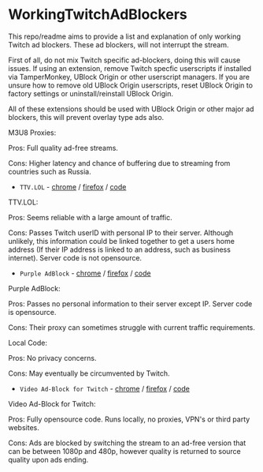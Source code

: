 # WorkingTwitchAdBlockers

This repo/readme aims to provide a list and explanation of only working Twitch ad blockers. These ad blockers, will not interrupt the stream.

First of all, do not mix Twitch specific ad-blockers, doing this will cause issues. If using an extension, remove Twitch specfic userscripts if installed via TamperMonkey, UBlock Origin or other userscript managers. If you are unsure how to remove old UBlock Origin userscripts, reset UBlock Origin to factory settings or uninstall/reinstall UBlock Origin.

All of these extensions should be used with UBlock Origin or other major ad blockers, this will prevent overlay type ads also.



M3U8 Proxies:

Pros: Full quality ad-free streams.

Cons: Higher latency and chance of buffering due to streaming from countries such as Russia.



- `TTV.LOL` - [chrome](https://chrome.google.com/webstore/detail/ttv-lol/ofbbahodfeppoklmgjiokgfdgcndngjm) / [firefox](https://addons.mozilla.org/en-US/firefox/addon/ttv-lol/) / [code](https://github.com/TTV-LOL/extensions)


TTV.LOL:


Pros: Seems reliable with a large amount of traffic.

Cons: Passes Twitch userID with personal IP to their server. Although unlikely, this information could be linked together to get a users home address (If their IP address is linked to an address, such as business internet). Server code is not opensource.



- `Purple AdBlock` - [chrome](https://chrome.google.com/webstore/detail/purple-adblock/lkgcfobnmghhbhgekffaadadhmeoindg) / [firefox](https://addons.mozilla.org/en-US/firefox/addon/purpleadblock/) / [code](https://github.com/arthurbolsoni/Purple-adblock/)


Purple AdBlock:


Pros: Passes no personal information to their server except IP. Server code is opensource.

Cons: Their proxy can sometimes struggle with current traffic requirements.




Local Code:

Pros: No privacy concerns.

Cons: May eventually be circumvented by Twitch.



- `Video Ad-Block for Twitch` - [chrome](https://chrome.google.com/webstore/detail/video-ad-block-for-twitch/kgeglempfkhalebjlogemlmeakondflc) / [firefox](https://addons.mozilla.org/en-US/firefox/addon/video-ad-block-for-twitch/) / [code](https://github.com/saucettv/VideoAdBlockForTwitch)


Video Ad-Block for Twitch:


Pros: Fully opensource code. Runs locally, no proxies, VPN's or third party websites.

Cons: Ads are blocked by switching the stream to an ad-free version that can be between 1080p and 480p, however quality is returned to source quality upon ads ending.
